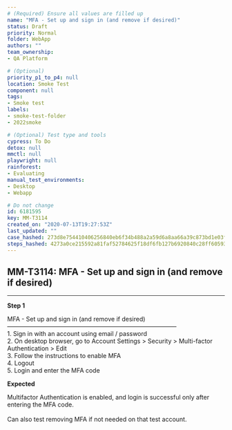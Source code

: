 ```yaml
---
# (Required) Ensure all values are filled up
name: "MFA - Set up and sign in (and remove if desired)"
status: Draft
priority: Normal
folder: WebApp
authors: ""
team_ownership: 
- QA Platform

# (Optional)
priority_p1_to_p4: null
location: Smoke Test
component: null
tags: 
- Smoke test
labels: 
- smoke-test-folder
- 2022smoke

# (Optional) Test type and tools
cypress: To Do
detox: null
mmctl: null
playwright: null
rainforest: 
- Evaluating
manual_test_environments: 
- Desktop
- Webapp

# Do not change
id: 6181595
key: MM-T3114
created_on: "2020-07-13T19:27:53Z"
last_updated: ""
case_hashed: 273d8e754410406256840eb6f34b488a2a59d6a8aa66a39c873bd1e03f38e9aff4abdcb3d3fc5b4c8fc5eb4f1f3e8e6e
steps_hashed: 4273a0ce215592a81faf52784625f18df6fb127b6920840c28ff6059324feb940bc9df8cffac614c54618b39911d9824
---
```


<!-- (Auto-generated) Based on frontmatter's "key" and "name" -->

## MM-T3114: MFA - Set up and sign in (and remove if desired)

---

**Step 1**

MFA - Set up and sign in (and remove if desired)\
————————————————————————————\
1\. Sign in with an account using email / password\
2\. On desktop browser, go to Account Settings > Security > Multi-factor Authentication > Edit\
3\. Follow the instructions to enable MFA\
4\. Logout\
5\. Login and enter the MFA code

**Expected**

Multifactor Authentication is enabled, and login is successful only after entering the MFA code.\
\
Can also test removing MFA if not needed on that test account.
